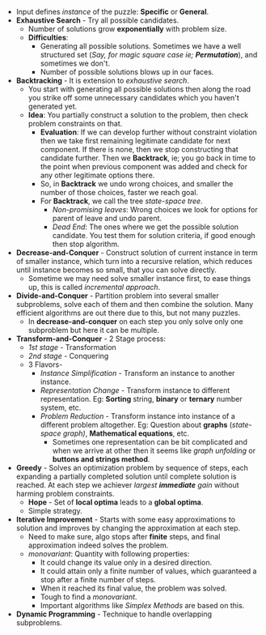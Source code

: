 - Input defines *instance* of the puzzle: **Specific** or **General**.
- **Exhaustive Search** - Try all possible candidates.
	- Number of solutions grow **exponentially** with problem size.
	- **Difficulties**:
		- Generating all possible solutions. Sometimes we have a well structured set (*Say, for magic square case ie; **Permutation***), and sometimes we don't.
		- Number of possible solutions blows up in our faces.
- **Backtracking** - It is extension to *exhaustive search*.
	- You start with generating all possible solutions then along the road you strike off some unnecessary candidates which you haven't generated yet.
	- **Idea**: You partially construct a solution to the problem, then check problem constraints on that.
		- **Evaluation**: If we can develop further without constraint violation then we take first remaining legitimate candidate for next component. If there is none, then we stop constructing that candidate further. Then we **Backtrack**, ie; you go back in time to the point when previous component was added and check for any other legitimate options there.
		- So, in **Backtrack** we undo wrong choices, and smaller the number of those choices, faster we reach goal.
		- For **Backtrack**, we call the tree *state-space tree*.
			- *Non-promising leaves*: Wrong choices we look for options for parent of leave and undo parent.
			- *Dead End*: The ones where we get the possible solution candidate. You test them for solution criteria, if good enough then stop algorithm.
- **Decrease-and-Conquer** - Construct solution of current instance in term of smaller instance, which turn into a recursive relation, which reduces until instance becomes so small, that you can solve directly.
	- Sometime we may need solve smaller instance first, to ease things up, this is called *incremental approach*.
- **Divide-and-Conquer** - Partition problem into several smaller subproblems, solve each of them and then combine the solution. Many efficient algorithms are out there due to this, but not many puzzles.
	- In **decrease-and-conquer** on each step you only solve only one subproblem but here it can be multiple.
- **Transform-and-Conquer** - 2 Stage process:
	- *1st stage* - Transformation
	- *2nd stage* - Conquering
	- 3 Flavors-
		- *Instance Simplification* - Transform an instance to another instance.
		- *Representation Change* - Transform instance to different representation. Eg: **Sorting** string, **binary** or **ternary** number system, etc.
		- *Problem Reduction* - Transform instance into instance of a different problem altogether. Eg: Question about **graphs** (*state-space graph)*, **Mathematical equations**, etc.
			- Sometimes one representation can be bit complicated and when we arrive at other then it seems like *graph unfolding* or **buttons and strings method**.
- **Greedy** - Solves an optimization problem by sequence of steps, each expanding a partially completed solution until complete solution is reached. At each step we achiever *largest **immediate** gain* without harming problem constraints.
	- **Hope** - Set of **local optima** leads to a **global optima**.
	- Simple strategy.
- **Iterative Improvement** - Starts with some easy approximations to solution and improves by changing the approximation at each step.
	- Need to make sure, algo stops after **finite** steps, and final approximation indeed solves the problem.
	- *monovariant*: Quantity with following properties:
		- It could change its value only in a desired direction.
		- It could attain only a finite number of values, which guaranteed a stop after a finite number of steps.
		- When it reached its final value, the problem was solved.
		- Tough to find a *monovariant*.
		- Important algorithms like *Simplex Methods* are based on this.
- **Dynamic Programming** - Technique to handle overlapping subproblems.